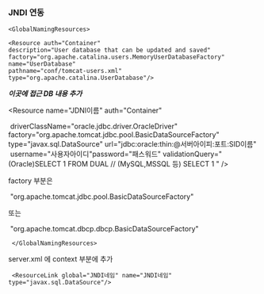 ### JNDI 연동


```
<GlobalNamingResources>

<Resource auth="Container" 
description="User database that can be updated and saved" 
factory="org.apache.catalina.users.MemoryUserDatabaseFactory"
name="UserDatabase" 
pathname="conf/tomcat-users.xml" 
type="org.apache.catalina.UserDatabase"/>
```
***이곳에 접근 DB 내용 추가***

 <Resource name="JDNI이름" auth="Container"

​       driverClassName="oracle.jdbc.driver.OracleDriver"
​       factory="org.apache.tomcat.jdbc.pool.BasicDataSourceFactory"
​       type="javax.sql.DataSource"
​       url="jdbc:oracle:thin:@서버아이피:포트:SID이름"
​       username="사용자아이디"
​       password="패스워드"
        validationQuery="(Oracle)SELECT 1 FROM DUAL // (MySQL,MSSQL 등) SELECT 1 "
       />



factory 부분은

​     "org.apache.tomcat.jdbc.pool.BasicDataSourceFactory"     

또는

​    "org.apache.tomcat.dbcp.dbcp.BasicDataSourceFactory"


```
 </GlobalNamingResources>
```
server.xml  에 context 부분에  추가
```
 <ResourceLink global="JNDI네임" name="JNDI네임" type="javax.sql.DataSource"/>
 ```
